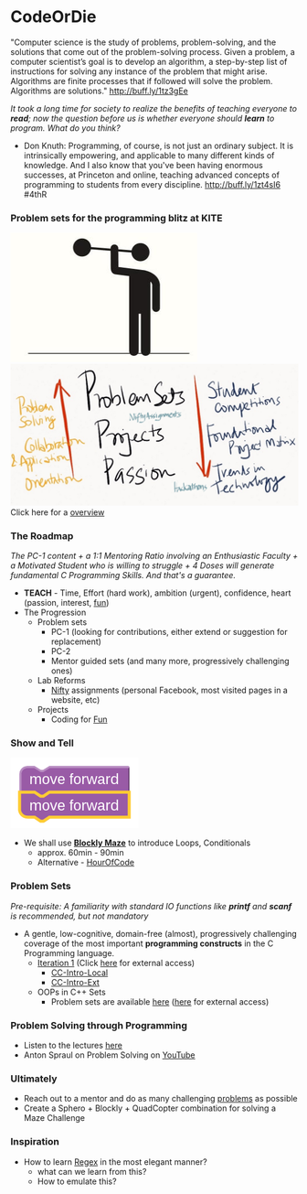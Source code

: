CodeOrDie
=========

"Computer science is the study of problems, problem-solving, and the solutions that come out of the problem-solving process. Given a problem, a computer scientist’s goal is to develop an algorithm, a step-by-step list of instructions for solving any instance of the problem that might arise. Algorithms are finite processes that if followed will solve the problem. Algorithms are solutions." http://buff.ly/1tz3gEe

_It took a long time for society to realize the benefits of teaching everyone to **read**; now the question before us is whether everyone should **learn** to program. What do you think?_
- Don Knuth: Programming, of course, is not just an ordinary subject. It is intrinsically empowering, and applicable to many different kinds of knowledge. And I also know that you've been having enormous successes, at Princeton and online, teaching advanced concepts of programming to students from every discipline. http://buff.ly/1zt4sI6 #4thR


### Problem sets for the programming blitz at KITE 

![Image](CoDE/docs/Use%20it%20or%20Lose%20it%20Brain%20Power.PNG?raw=true)
![Image](CoDE/docs/problem%20sets%20perspective.png?raw=true)
Click here for a [overview][PC1_Layout]

### The Roadmap 
_The PC-1 content + a 1:1 Mentoring Ratio involving an Enthusiastic Faculty + a Motivated Student who is willing to struggle + 4 Doses will generate fundamental C Programming Skills. And that's a guarantee._

- **TEACH** - Time, Effort (hard work), ambition (urgent), confidence, heart (passion, interest, [fun][cff])
- The Progression
  - Problem sets
    - PC-1 (looking for contributions, either extend or suggestion for replacement)
    - PC-2
    - Mentor guided sets (and many more, progressively challenging ones) 
  - Lab Reforms 
    - [Nifty][nifty] assignments (personal Facebook, most visited pages in a website, etc)
  - Projects 
    - Coding for [Fun][cff] 

[nifty]: http://nifty.stanford.edu/
[cff]: http://buff.ly/10aGqpq

### Show and Tell
![Image](CoDE/docs/moveForward.png?raw=true)
- We shall use **[Blockly Maze][Maze]** to introduce Loops, Conditionals
  - approx. 60min - 90min
  - Alternative - [HourOfCode][Maze2]

### Problem Sets
_Pre-requisite: A familiarity with standard IO functions like **printf** and **scanf** is recommended, but not mandatory_

- A gentle, low-cognitive, domain-free (almost), progressively challenging coverage of
  the most important **programming constructs** in the C Programming language.
  - [Iteration 1](CoDE/pset1-local.md) (Click [here](CoDE/pset1.md) for external access)
    - [CC-Intro-Local](https://10.100.1.147/cloudcoder/#exercise?c=26,p=957) 
    - [CC-Intro-Ext](https://cloudcoder.kgisl.com/cloudcoder/#exercise?c=26,p=978) 
  - OOPs in C++ Sets
    - Problem sets are available [here](CoDE/oop-local.md) ([here](CoDE/oop.md) for external access)

### Problem Solving through Programming
- Listen to the lectures [here](http://www.youtube.com/playlist?list=PL94CA590D7781A9B9)
- Anton Spraul on Problem Solving on [YouTube](http://goo.gl/TrOv0F)

### Ultimately
- Reach out to a mentor and do as many challenging [problems][Mentor20] as possible
- Create a Sphero + Blockly + QuadCopter combination for solving a Maze Challenge

[Mentor20]:http://goo.gl/I3nHp1  "20 problems for Mentoring"


### Inspiration
- How to learn [Regex](http://regexone.com/lesson/0) in the most elegant manner?
  - what can we learn from this? 
  - How to emulate this?

[PC1_Layout]: https://drive.google.com/file/d/0Bwu4iGPfYEufUFhSY2xBdEZfZlE/view?usp=sharing?
[Maze]:http://goo.gl/C1Vk3w
[Maze2]: http://studio.code.org/hoc/1
[p1]: https://cloudcoder.kgisl.com/cloudcoder/#exercise?c=18,p=520
[p2]: https://cloudcoder.kgisl.com/cloudcoder/#exercise?c=18,p=521
[p3]: https://cloudcoder.kgisl.com/cloudcoder/#exercise?c=18,p=522
[p31]: https://cloudcoder.kgisl.com/cloudcoder/#exercise?c=18,p=770
